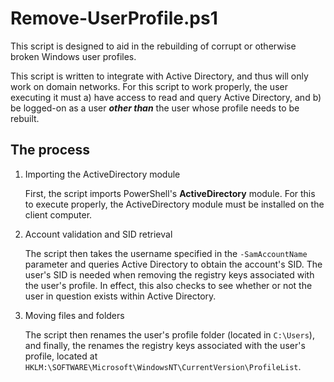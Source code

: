 # Remove-UserProfile.ps1

This script is designed to aid in the rebuilding of corrupt or otherwise broken Windows user profiles.

This script is written to integrate with Active Directory, and thus will only work on domain networks. For this script to work properly, the user executing it must a) have access to read and query Active Directory, and b) be logged-on as a user **_other than_** the user whose profile needs to be rebuilt.

## The process

1. Importing the ActiveDirectory module

   First, the script imports PowerShell's **ActiveDirectory** module. For this to execute properly, the ActiveDirectory module must be installed on the client computer.

2. Account validation and SID retrieval

   The script then takes the username specified in the `-SamAccountName` parameter and queries Active Directory to obtain the account's SID. The user's SID is needed when removing the registry keys associated with the user's profile. In effect, this also checks to see whether or not the user in question exists within Active Directory.

3. Moving files and folders

   The script then renames the user's profile folder (located in `C:\Users`), and finally, the  renames the registry keys associated with the user's profile, located at `HKLM:\SOFTWARE\Microsoft\WindowsNT\CurrentVersion\ProfileList`.
